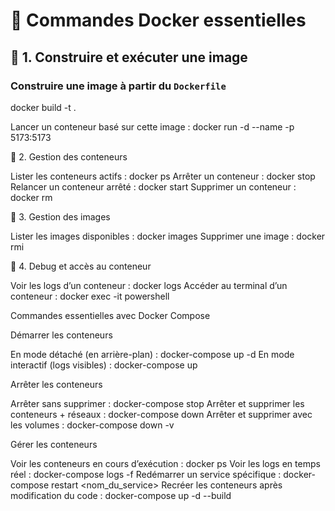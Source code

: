 # 🚀 Commandes Docker essentielles

## 📌 1. Construire et exécuter une image

### **Construire une image à partir du `Dockerfile`**

docker build -t <image-name> .

Lancer un conteneur basé sur cette image : docker run -d --name <image-name> -p 5173:5173 <image-name>

📌 2. Gestion des conteneurs

Lister les conteneurs actifs : docker ps
Arrêter un conteneur : docker stop <container-name>
Relancer un conteneur arrêté : docker start <container-name>
Supprimer un conteneur : docker rm <container-name>

📌 3. Gestion des images

Lister les images disponibles : docker images
Supprimer une image : docker rmi <image-name>

📌 4. Debug et accès au conteneur

Voir les logs d’un conteneur : docker logs <container-name>
Accéder au terminal d’un conteneur : docker exec -it <container-name> powershell

Commandes essentielles avec Docker Compose

Démarrer les conteneurs

En mode détaché (en arrière-plan) : docker-compose up -d
En mode interactif (logs visibles) : docker-compose up

Arrêter les conteneurs

Arrêter sans supprimer : docker-compose stop
Arrêter et supprimer les conteneurs + réseaux : docker-compose down
Arrêter et supprimer avec les volumes : docker-compose down -v

Gérer les conteneurs

Voir les conteneurs en cours d’exécution : docker ps
Voir les logs en temps réel : docker-compose logs -f
Redémarrer un service spécifique : docker-compose restart <nom_du_service>
Recréer les conteneurs après modification du code : docker-compose up -d --build
